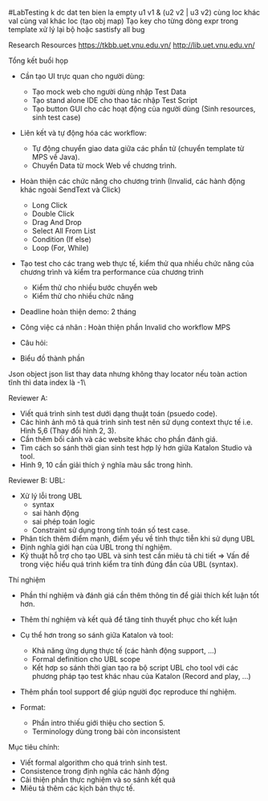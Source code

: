 #LabTesting
k dc dat ten bien la empty
u1 v1 & (u2 v2 | u3 v2)
cùng loc khác val
cùng val khác loc (tạo obj map)
Tạo key cho từng dòng expr trong template
xử lý lại bộ hoặc
sastisfy all bug

Research Resources
https://tkbb.uet.vnu.edu.vn/
http://lib.uet.vnu.edu.vn/


Tổng kết buổi họp
- Cần tạo UI trực quan cho người dùng:
	- Tạo mock web cho người dùng nhập Test Data
	- Tạo stand alone IDE cho thao tác nhập Test Script
	- Tạo button GUI cho các hoạt động của người dùng (Sinh resources, sinh test case)

- Liên kết và tự động hóa các workflow:
	- Tự động chuyển giao data giữa các phần tử (chuyển template từ MPS về Java).
	- Chuyển Data từ mock Web về chương trình.

- Hoàn thiện các chức năng cho chương trình (Invalid, các hành động khác ngoài SendText và Click)
	- Long Click
	- Double Click
	- Drag And Drop
	- Select All From List
	- Condition (If else)
	- Loop (For, While)

- Tạo test cho các trang web thực tế, kiểm thử qua nhiều chức năng của chương trình và kiểm tra performance của chương trình
	- Kiểm thử cho nhiều bước chuyển web
	- Kiểm thử cho nhiều chức năng

- Deadline hoàn thiện demo: 2 tháng

- Công việc cá nhân : Hoàn thiện phần Invalid cho workflow MPS

- Câu hỏi:
- Biểu đồ thành phần

Json object
json list thay data nhưng không thay locator
nếu toàn action tĩnh thì data index là -1\


Reviewer A:
- Viết quá trình sinh test dưới dạng thuật toán (psuedo code).
- Các hình ảnh mô tả quá trình sinh test nên sử dụng context thực tế i.e. Hình 5,6 (Thay đổi hình 2, 3).
- Cần thêm bối cảnh và các website khác cho phần đánh giá.
- Tìm cách so sánh thời gian sinh test hợp lý hơn giữa Katalon Studio và tool.
- Hình 9, 10 cần giải thích ý nghĩa màu sắc trong hình.

Reviewer B:
UBL:
- Xử lý lỗi trong UBL
	- syntax
	- sai hành động
	- sai phép toán logic
	- Constraint sử dụng trong tính toán số test case.
- Phân tích thêm điểm mạnh, điểm yếu về tính thực tiễn khi sử dụng UBL
- Định nghĩa giới hạn của UBL trong thí nghiệm.
- Kỹ thuật hỗ trợ cho tạo UBL và sinh test cần miêu tả chi tiết => Vấn đề trong việc hiểu quá trình kiểm tra tính đúng đắn của UBL (syntax).

Thí nghiệm
- Phần thí nghiệm và đánh giá cần thêm thông tin để giải thích kết luận tốt hơn.
- Thêm thí nghiệm và kết quả để tăng tính thuyết phục cho kết luận
- Cụ thể hơn trong so sánh giữa Katalon và tool:
	- Khả năng ứng dụng thực tế (các hành động support, ...)
	- Formal definition cho UBL scope
	- Kết hơp so sánh thời gian tạo ra bộ script UBL cho tool với các phương pháp tạo test khác nhau của Katalon (Record and play, ...)


- Thêm phần tool support để giúp người đọc reproduce thí nghiệm.
- Format:
	- Phần intro thiếu giới thiệu cho section 5.
	- Terminology dùng trong bài còn inconsistent

Mục tiêu chính:
- Viết formal algorithm cho quá trình sinh test.
- Consistence trong định nghĩa các hành động
- Cải thiện phần thực nghiệm và so sánh kết quả
- Miêu tả thêm các kịch bản thực tế.

